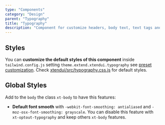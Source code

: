 ```yaml
---
type: "Components"
category: "Design"
parent: "Typography"
title: "Typography"
description: "Component for customize headers, body text, text tags and lists."
---
```


## Styles

You can **customize the default styles of this component** inside `tailwind.config.js` setting `theme.extend.xtendui.typography` see [preset customization](/components/tailwind-preset#customization). Check [xtendui/src/typography.css.js](https://github.com/minimit/xtendui/blob/beta/src/typography.css.js) for default styles.

## Global Styles

Add to the `body` the class `xt-body` to have this features:

* **Default font smooth** with `-webkit-font-smoothing: antialiased` and `-moz-osx-font-smoothing: grayscale`. You can disable this feature with `xt-optout-typography` and keep others `xt-body` features.

